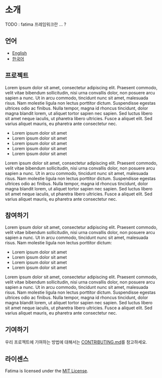 # 소개

TODO : fatima 프레임워크란 ... ?

## 언어

- [English](./README.md)
- [한국어](./README_kr.md)

## 프로젝트

Lorem ipsum dolor sit amet, consectetur adipiscing elit. Praesent commodo, velit vitae bibendum sollicitudin, nisi urna convallis dolor, non posuere arcu sapien a nunc. Ut in arcu commodo, tincidunt nunc sit amet, malesuada risus. Nam molestie ligula non lectus porttitor dictum. Suspendisse egestas ultrices odio ac finibus. Nulla tempor, magna id rhoncus tincidunt, dolor magna blandit lorem, ut aliquet tortor sapien nec sapien. Sed luctus libero sit amet neque iaculis, ut pharetra libero ultricies. Fusce a aliquet elit. Sed varius aliquet mauris, eu pharetra ante consectetur nec.

- Lorem ipsum dolor sit amet
- Lorem ipsum dolor sit amet
- Lorem ipsum dolor sit amet
- Lorem ipsum dolor sit amet
- Lorem ipsum dolor sit amet

Lorem ipsum dolor sit amet, consectetur adipiscing elit. Praesent commodo, velit vitae bibendum sollicitudin, nisi urna convallis dolor, non posuere arcu sapien a nunc. Ut in arcu commodo, tincidunt nunc sit amet, malesuada risus. Nam molestie ligula non lectus porttitor dictum. Suspendisse egestas ultrices odio ac finibus. Nulla tempor, magna id rhoncus tincidunt, dolor magna blandit lorem, ut aliquet tortor sapien nec sapien. Sed luctus libero sit amet neque iaculis, ut pharetra libero ultricies. Fusce a aliquet elit. Sed varius aliquet mauris, eu pharetra ante consectetur nec.

## 참여하기

Lorem ipsum dolor sit amet, consectetur adipiscing elit. Praesent commodo, velit vitae bibendum sollicitudin, nisi urna convallis dolor, non posuere arcu sapien a nunc. Ut in arcu commodo, tincidunt nunc sit amet, malesuada risus. Nam molestie ligula non lectus porttitor dictum:

- Lorem ipsum dolor sit amet
- Lorem ipsum dolor sit amet
- Lorem ipsum dolor sit amet
- Lorem ipsum dolor sit amet

Lorem ipsum dolor sit amet, consectetur adipiscing elit. Praesent commodo, velit vitae bibendum sollicitudin, nisi urna convallis dolor, non posuere arcu sapien a nunc. Ut in arcu commodo, tincidunt nunc sit amet, malesuada risus. Nam molestie ligula non lectus porttitor dictum. Suspendisse egestas ultrices odio ac finibus. Nulla tempor, magna id rhoncus tincidunt, dolor magna blandit lorem, ut aliquet tortor sapien nec sapien. Sed luctus libero sit amet neque iaculis, ut pharetra libero ultricies. Fusce a aliquet elit. Sed varius aliquet mauris, eu pharetra ante consectetur nec.

## 기여하기

우리 프로젝트에 기여하는 방법에 대해서는 [CONTRIBUTING.md](./CONTRIBUTING.md)를 참고하세요.

## 라이센스

Fatima is licensed under the [MIT License](https://github.com/fatima/fatima/blob/main/LICENSE).
